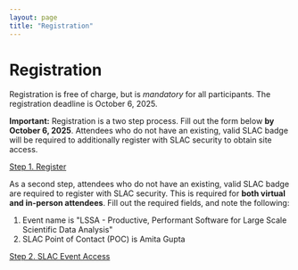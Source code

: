 ```yaml
---
layout: page
title: "Registration"
---
```


# Registration

Registration is free of charge, but is *mandatory* for all participants. The registration deadline is October 6, 2025.

**Important:** Registration is a two step process. Fill out the form below **by October 6, 2025**. Attendees who do not have an existing, valid SLAC badge will be required to additionally register with SLAC security to obtain site access.

<div class="text-center my-4">
  <a class="btn btn-primary btn-lg" role="button" href="https://docs.google.com/forms/d/e/1FAIpQLScS0_YQ7nkwa5WhlpDjBUTgo_98KlmhHitRgd9m_IqAnaGrZA/viewform?usp=header">Step 1. Register</a>
</div>

As a second step, attendees who do not have an existing, valid SLAC badge are required to register with SLAC security. This is required for **both virtual and in-person attendees**. Fill out the required fields, and note the following:

 1. Event name is "LSSA - Productive, Performant Software for Large Scale Scientific Data Analysis"
 2. SLAC Point of Contact (POC) is Amita Gupta

<div class="text-center my-4">
  <a class="btn btn-primary btn-lg" role="button" href="https://erp-hprdext.erp.slac.stanford.edu/psc/hprdext/EMPLOYEE/HRMS/c/SL_DOE_FACT.SL_DOE_FACTS_USER.GBL?&source=Conf">Step 2. SLAC Event Access</a>
</div>
